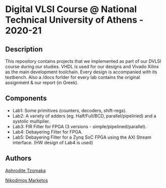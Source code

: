 # Digital VLSI Course @ National Technical University of Athens - 2020-21

## Description
This repository contains projects that we implemented as part of our DVLSI course during our studies. 
VHDL is used for our designs and Vivado Xilinx as the main development toolchain.
Every design is accompanied with its testbench. Also a /docs forlder for every lab contains the original assignment
& our report (in Greek).

## Components
* Lab1: Some primitives (counters, decoders, shift-regs).
* Lab2: A variety of adders (eg. Half/Full/BCD, parallel/pipelined) and a systolic multiplier.
* Lab3: FIR Filter for FPGA (3 versions - simple/pipelined/parallel).
* Lab4: Debayering Filter for FPGA.
* Lab5: Debayering Filter for a Zynq SoC FPGA using the AXI Stream interface. (HW design of Lab4 is used)

## Authors

[Aphrodite Tzomaka](https://github.com/aphrodite-jomaca)

[Nikodimos Marketos](https://github.com/nikodimakis)
